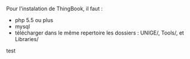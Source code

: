 Pour l'instalation de ThingBook, il faut :

- php 5.5 ou plus
- mysql
- télécharger dans le même repertoire les dossiers : UNIGE/, Tools/, et Libraries/

test